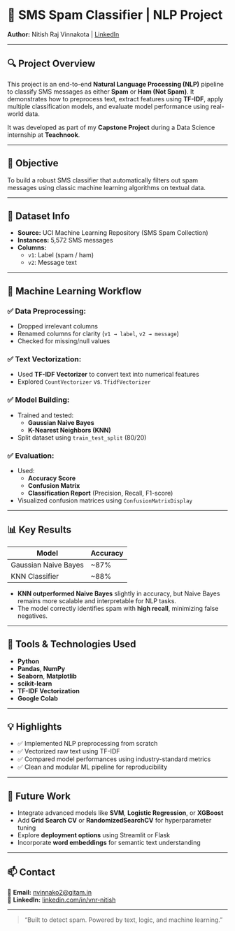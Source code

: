 # 📱 SMS Spam Classifier | NLP Project  
**Author:** Nitish Raj Vinnakota | [LinkedIn](https://linkedin.com/in/vnr-nitish)

---

## 🔍 Project Overview

This project is an end-to-end **Natural Language Processing (NLP)** pipeline to classify SMS messages as either **Spam** or **Ham (Not Spam)**. It demonstrates how to preprocess text, extract features using **TF-IDF**, apply multiple classification models, and evaluate model performance using real-world data.

It was developed as part of my **Capstone Project** during a Data Science internship at **Teachnook**.

---

## 🎯 Objective

To build a robust SMS classifier that automatically filters out spam messages using classic machine learning algorithms on textual data.

---

## 📁 Dataset Info

- **Source:** UCI Machine Learning Repository (SMS Spam Collection)
- **Instances:** 5,572 SMS messages
- **Columns:**
  - `v1`: Label (spam / ham)
  - `v2`: Message text

---

## 🧠 Machine Learning Workflow

### ✅ Data Preprocessing:
- Dropped irrelevant columns
- Renamed columns for clarity (`v1 → label`, `v2 → message`)
- Checked for missing/null values

### ✅ Text Vectorization:
- Used **TF-IDF Vectorizer** to convert text into numerical features
- Explored `CountVectorizer` vs. `TfidfVectorizer`

### ✅ Model Building:
- Trained and tested:
  - **Gaussian Naive Bayes**
  - **K-Nearest Neighbors (KNN)**
- Split dataset using `train_test_split` (80/20)

### ✅ Evaluation:
- Used:
  - **Accuracy Score**
  - **Confusion Matrix**
  - **Classification Report** (Precision, Recall, F1-score)
- Visualized confusion matrices using `ConfusionMatrixDisplay`

---

## 📊 Key Results

| Model                 | Accuracy |
|----------------------|----------|
| Gaussian Naive Bayes | ~87%     |
| KNN Classifier        | ~88%     |

- **KNN outperformed Naive Bayes** slightly in accuracy, but Naive Bayes remains more scalable and interpretable for NLP tasks.
- The model correctly identifies spam with **high recall**, minimizing false negatives.

---

## 🧰 Tools & Technologies Used

- **Python**
- **Pandas**, **NumPy**
- **Seaborn**, **Matplotlib**
- **scikit-learn**
- **TF-IDF Vectorization**
- **Google Colab**

---

## 💡 Highlights

- ✅ Implemented NLP preprocessing from scratch
- ✅ Vectorized raw text using TF-IDF
- ✅ Compared model performances using industry-standard metrics
- ✅ Clean and modular ML pipeline for reproducibility

---

## 🚀 Future Work

- Integrate advanced models like **SVM**, **Logistic Regression**, or **XGBoost**
- Add **Grid Search CV** or **RandomizedSearchCV** for hyperparameter tuning
- Explore **deployment options** using Streamlit or Flask
- Incorporate **word embeddings** for semantic text understanding

---

## 📫 Contact

📧 **Email:** nvinnako2@gitam.in  
🔗 **LinkedIn:** [linkedin.com/in/vnr-nitish](https://linkedin.com/in/vnr-nitish)

---

> “Built to detect spam. Powered by text, logic, and machine learning.”  
